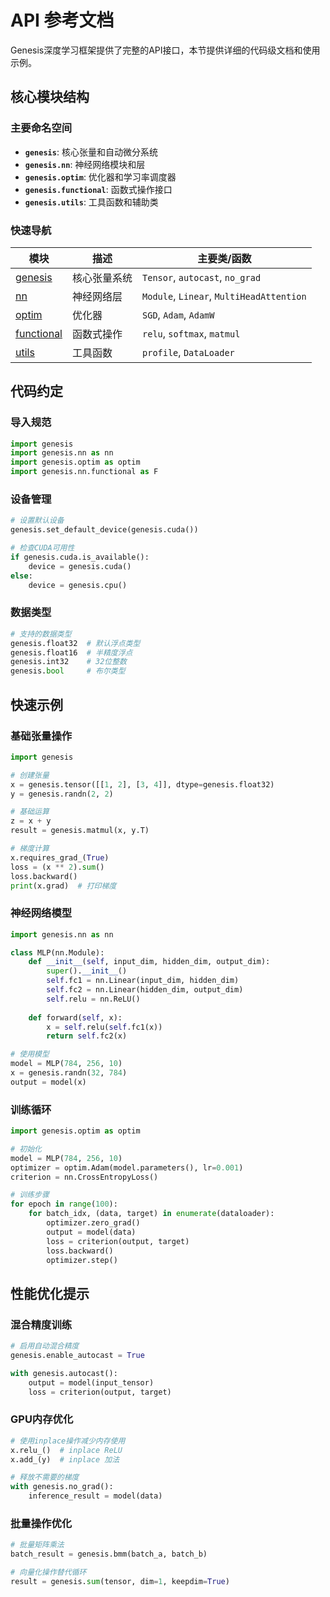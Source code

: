 # API 参考文档

Genesis深度学习框架提供了完整的API接口，本节提供详细的代码级文档和使用示例。

## 核心模块结构

### 主要命名空间

- **`genesis`**: 核心张量和自动微分系统
- **`genesis.nn`**: 神经网络模块和层
- **`genesis.optim`**: 优化器和学习率调度器
- **`genesis.functional`**: 函数式操作接口
- **`genesis.utils`**: 工具函数和辅助类

### 快速导航

| 模块 | 描述 | 主要类/函数 |
|------|------|------------|
| [genesis](genesis.md) | 核心张量系统 | `Tensor`, `autocast`, `no_grad` |
| [nn](nn.md) | 神经网络层 | `Module`, `Linear`, `MultiHeadAttention` |
| [optim](optim.md) | 优化器 | `SGD`, `Adam`, `AdamW` |
| [functional](functional.md) | 函数式操作 | `relu`, `softmax`, `matmul` |
| [utils](utils.md) | 工具函数 | `profile`, `DataLoader` |

## 代码约定

### 导入规范
```python
import genesis
import genesis.nn as nn
import genesis.optim as optim
import genesis.nn.functional as F
```

### 设备管理
```python
# 设置默认设备
genesis.set_default_device(genesis.cuda())

# 检查CUDA可用性
if genesis.cuda.is_available():
    device = genesis.cuda()
else:
    device = genesis.cpu()
```

### 数据类型
```python
# 支持的数据类型
genesis.float32  # 默认浮点类型
genesis.float16  # 半精度浮点
genesis.int32    # 32位整数
genesis.bool     # 布尔类型
```

## 快速示例

### 基础张量操作
```python
import genesis

# 创建张量
x = genesis.tensor([[1, 2], [3, 4]], dtype=genesis.float32)
y = genesis.randn(2, 2)

# 基础运算
z = x + y
result = genesis.matmul(x, y.T)

# 梯度计算
x.requires_grad_(True)
loss = (x ** 2).sum()
loss.backward()
print(x.grad)  # 打印梯度
```

### 神经网络模型
```python
import genesis.nn as nn

class MLP(nn.Module):
    def __init__(self, input_dim, hidden_dim, output_dim):
        super().__init__()
        self.fc1 = nn.Linear(input_dim, hidden_dim)
        self.fc2 = nn.Linear(hidden_dim, output_dim)
        self.relu = nn.ReLU()
        
    def forward(self, x):
        x = self.relu(self.fc1(x))
        return self.fc2(x)

# 使用模型
model = MLP(784, 256, 10)
x = genesis.randn(32, 784)
output = model(x)
```

### 训练循环
```python
import genesis.optim as optim

# 初始化
model = MLP(784, 256, 10)
optimizer = optim.Adam(model.parameters(), lr=0.001)
criterion = nn.CrossEntropyLoss()

# 训练步骤
for epoch in range(100):
    for batch_idx, (data, target) in enumerate(dataloader):
        optimizer.zero_grad()
        output = model(data)
        loss = criterion(output, target)
        loss.backward()
        optimizer.step()
```

## 性能优化提示

### 混合精度训练
```python
# 启用自动混合精度
genesis.enable_autocast = True

with genesis.autocast():
    output = model(input_tensor)
    loss = criterion(output, target)
```

### GPU内存优化
```python
# 使用inplace操作减少内存使用
x.relu_()  # inplace ReLU
x.add_(y)  # inplace 加法

# 释放不需要的梯度
with genesis.no_grad():
    inference_result = model(data)
```

### 批量操作优化
```python
# 批量矩阵乘法
batch_result = genesis.bmm(batch_a, batch_b)

# 向量化操作替代循环
result = genesis.sum(tensor, dim=1, keepdim=True)
```